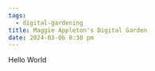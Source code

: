 ```yaml
---
tags:
  - digital-gardening
title: Maggie Appleton's Digital Garden
date: 2024-03-06 8:30 pm
---
```

Hello World